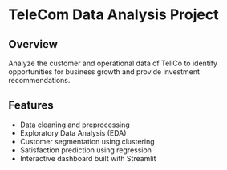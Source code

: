# TeleCom Data Analysis Project

## Overview
Analyze the customer and operational data of TellCo to identify opportunities for business growth and provide investment recommendations.

## Features
- Data cleaning and preprocessing
- Exploratory Data Analysis (EDA)
- Customer segmentation using clustering
- Satisfaction prediction using regression
- Interactive dashboard built with Streamlit